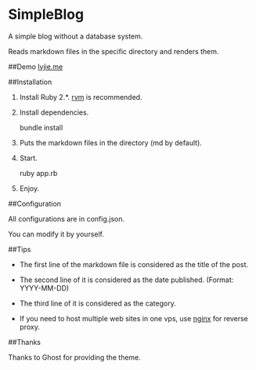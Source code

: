 SimpleBlog
======

A simple blog without a database system.

Reads markdown files in the specific directory and renders them.

##Demo
[lvjie.me](http://lvjie.me)

##Installation

1. Install Ruby 2.*. [rvm](https://rvm.io) is recommended.

2. Install dependencies.

	bundle install

3. Puts the markdown files in the directory (md by default).

4. Start.

	ruby app.rb

5. Enjoy.

##Configuration

All configurations are in config.json.

You can modify it by yourself.

##Tips

- The first line of the markdown file is considered as the title of the post.

- The second line of it is considered as the date published. (Format: YYYY-MM-DD)

- The third line of it is considered as the category.

- If you need to host multiple web sites in one vps, use [nginx](http://nginx.org/) for reverse proxy.

##Thanks

Thanks to Ghost for providing the theme.
